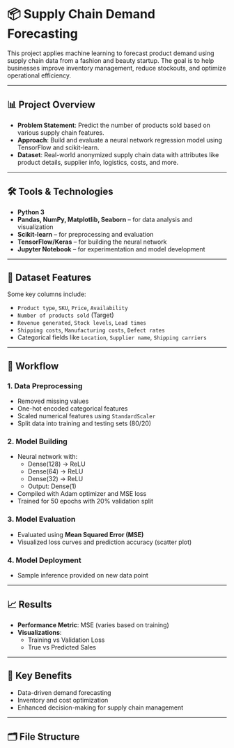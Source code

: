 # 📦 Supply Chain Demand Forecasting

This project applies machine learning to forecast product demand using supply chain data from a fashion and beauty startup. The goal is to help businesses improve inventory management, reduce stockouts, and optimize operational efficiency.

---

## 📊 Project Overview

- **Problem Statement**: Predict the number of products sold based on various supply chain features.
- **Approach**: Build and evaluate a neural network regression model using TensorFlow and scikit-learn.
- **Dataset**: Real-world anonymized supply chain data with attributes like product details, supplier info, logistics, costs, and more.

---

## 🛠️ Tools & Technologies

- **Python 3**
- **Pandas, NumPy, Matplotlib, Seaborn** – for data analysis and visualization
- **Scikit-learn** – for preprocessing and evaluation
- **TensorFlow/Keras** – for building the neural network
- **Jupyter Notebook** – for experimentation and model development

---

## 📁 Dataset Features

Some key columns include:

- `Product type`, `SKU`, `Price`, `Availability`
- `Number of products sold` (Target)
- `Revenue generated`, `Stock levels`, `Lead times`
- `Shipping costs`, `Manufacturing costs`, `Defect rates`
- Categorical fields like `Location`, `Supplier name`, `Shipping carriers`

---

## 🧪 Workflow

### 1. **Data Preprocessing**
- Removed missing values
- One-hot encoded categorical features
- Scaled numerical features using `StandardScaler`
- Split data into training and testing sets (80/20)

### 2. **Model Building**
- Neural network with:
  - Dense(128) → ReLU
  - Dense(64) → ReLU
  - Dense(32) → ReLU
  - Output: Dense(1)
- Compiled with Adam optimizer and MSE loss
- Trained for 50 epochs with 20% validation split

### 3. **Model Evaluation**
- Evaluated using **Mean Squared Error (MSE)**
- Visualized loss curves and prediction accuracy (scatter plot)

### 4. **Model Deployment**
- Sample inference provided on new data point

---

## 📈 Results

- **Performance Metric**: MSE (varies based on training)
- **Visualizations**:
  - Training vs Validation Loss
  - True vs Predicted Sales

---

## 📌 Key Benefits

- Data-driven demand forecasting
- Inventory and cost optimization
- Enhanced decision-making for supply chain management

---

## 🗂️ File Structure

